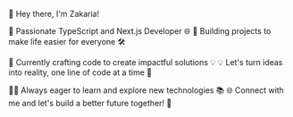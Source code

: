 👋 Hey there, I'm Zakaria!

🚀 Passionate TypeScript and Next.js Developer 🌐
🌟 Building projects to make life easier for everyone 🛠️

🔧 Currently crafting code to create impactful solutions 💡
💡 Let's turn ideas into reality, one line of code at a time 🚀

👨‍💻 Always eager to learn and explore new technologies 📚
🌐 Connect with me and let's build a better future together! 🤝
